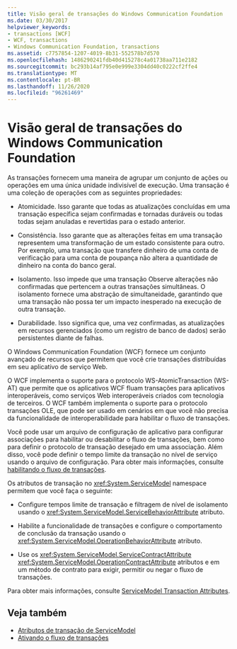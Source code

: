 ```yaml
---
title: Visão geral de transações do Windows Communication Foundation
ms.date: 03/30/2017
helpviewer_keywords:
- transactions [WCF]
- WCF, transactions
- Windows Communication Foundation, transactions
ms.assetid: c7757854-1207-4019-8b31-552578b7d570
ms.openlocfilehash: 1486290241fdb40d415278c4a01738aa711e2182
ms.sourcegitcommit: bc293b14af795e0e999e3304dd40c0222cf2ffe4
ms.translationtype: MT
ms.contentlocale: pt-BR
ms.lasthandoff: 11/26/2020
ms.locfileid: "96261469"
---
```

# <a name="windows-communication-foundation-transactions-overview"></a>Visão geral de transações do Windows Communication Foundation

As transações fornecem uma maneira de agrupar um conjunto de ações ou operações em uma única unidade indivisível de execução. Uma transação é uma coleção de operações com as seguintes propriedades:  
  
- Atomicidade. Isso garante que todas as atualizações concluídas em uma transação específica sejam confirmadas e tornadas duráveis ou todas todas sejam anuladas e revertidas para o estado anterior.  
  
- Consistência. Isso garante que as alterações feitas em uma transação representem uma transformação de um estado consistente para outro. Por exemplo, uma transação que transfere dinheiro de uma conta de verificação para uma conta de poupança não altera a quantidade de dinheiro na conta do banco geral.  
  
- Isolamento. Isso impede que uma transação Observe alterações não confirmadas que pertencem a outras transações simultâneas. O isolamento fornece uma abstração de simultaneidade, garantindo que uma transação não possa ter um impacto inesperado na execução de outra transação.  
  
- Durabilidade. Isso significa que, uma vez confirmadas, as atualizações em recursos gerenciados (como um registro de banco de dados) serão persistentes diante de falhas.  
  
 O Windows Communication Foundation (WCF) fornece um conjunto avançado de recursos que permitem que você crie transações distribuídas em seu aplicativo de serviço Web.  
  
 O WCF implementa o suporte para o protocolo WS-AtomicTransaction (WS-AT) que permite que os aplicativos WCF fluam transações para aplicativos interoperáveis, como serviços Web interoperáveis criados com tecnologia de terceiros. O WCF também implementa o suporte para o protocolo transações OLE, que pode ser usado em cenários em que você não precisa da funcionalidade de interoperabilidade para habilitar o fluxo de transações.  
  
 Você pode usar um arquivo de configuração de aplicativo para configurar associações para habilitar ou desabilitar o fluxo de transações, bem como para definir o protocolo de transação desejado em uma associação. Além disso, você pode definir o tempo limite da transação no nível de serviço usando o arquivo de configuração. Para obter mais informações, consulte [habilitando o fluxo de transações](enabling-transaction-flow.md).  
  
 Os atributos de transação no <xref:System.ServiceModel> namespace permitem que você faça o seguinte:  
  
- Configure tempos limite de transação e filtragem de nível de isolamento usando o <xref:System.ServiceModel.ServiceBehaviorAttribute> atributo.  
  
- Habilite a funcionalidade de transações e configure o comportamento de conclusão da transação usando o <xref:System.ServiceModel.OperationBehaviorAttribute> atributo.  
  
- Use os <xref:System.ServiceModel.ServiceContractAttribute> <xref:System.ServiceModel.OperationContractAttribute> atributos e em um método de contrato para exigir, permitir ou negar o fluxo de transações.  
  
 Para obter mais informações, consulte [ServiceModel Transaction Attributes](servicemodel-transaction-attributes.md).  
  
## <a name="see-also"></a>Veja também

- [Atributos de transação de ServiceModel](servicemodel-transaction-attributes.md)
- [Ativando o fluxo de transações](enabling-transaction-flow.md)
